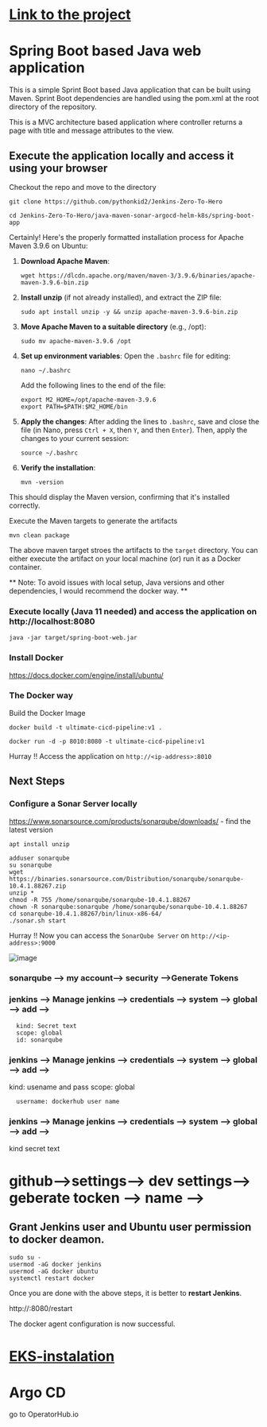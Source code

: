 # [Link to the project](https://github.com/pythonkid2/Jenkins-Zero-To-Hero/tree/main/java-maven-sonar-argocd-helm-k8s)

# Spring Boot based Java web application
 
This is a simple Sprint Boot based Java application that can be built using Maven. Sprint Boot dependencies are handled using the pom.xml 
at the root directory of the repository.

This is a MVC architecture based application where controller returns a page with title and message attributes to the view.

## Execute the application locally and access it using your browser

Checkout the repo and move to the directory

```
git clone https://github.com/pythonkid2/Jenkins-Zero-To-Hero
```
```
cd Jenkins-Zero-To-Hero/java-maven-sonar-argocd-helm-k8s/spring-boot-app
```

Certainly! Here's the properly formatted installation process for Apache Maven 3.9.6 on Ubuntu:

1. **Download Apache Maven**:
   ```
   wget https://dlcdn.apache.org/maven/maven-3/3.9.6/binaries/apache-maven-3.9.6-bin.zip
   ```

2. **Install unzip** (if not already installed), and extract the ZIP file:
   ```
   sudo apt install unzip -y && unzip apache-maven-3.9.6-bin.zip
   ```

3. **Move Apache Maven to a suitable directory** (e.g., /opt):
   ```
   sudo mv apache-maven-3.9.6 /opt
   ```

4. **Set up environment variables**:
   Open the `.bashrc` file for editing:
   ```
   nano ~/.bashrc
   ```
   Add the following lines to the end of the file:
   ```
   export M2_HOME=/opt/apache-maven-3.9.6
   export PATH=$PATH:$M2_HOME/bin
   ```

5. **Apply the changes**:
   After adding the lines to `.bashrc`, save and close the file (in Nano, press `Ctrl + X`, then `Y`, and then `Enter`). Then, apply the changes to your current session:
   ```
   source ~/.bashrc
   ```

6. **Verify the installation**:
   ```
   mvn -version
   ```

This should display the Maven version, confirming that it's installed correctly.


Execute the Maven targets to generate the artifacts

```
mvn clean package
```

The above maven target stroes the artifacts to the `target` directory. You can either execute the artifact on your local machine
(or) run it as a Docker container.

** Note: To avoid issues with local setup, Java versions and other dependencies, I would recommend the docker way. **


### Execute locally (Java 11 needed) and access the application on http://localhost:8080

```
java -jar target/spring-boot-web.jar
```

### Install Docker

https://docs.docker.com/engine/install/ubuntu/


### The Docker way

Build the Docker Image

```
docker build -t ultimate-cicd-pipeline:v1 .
```

```
docker run -d -p 8010:8080 -t ultimate-cicd-pipeline:v1
```

Hurray !! Access the application on `http://<ip-address>:8010`


## Next Steps

### Configure a Sonar Server locally

https://www.sonarsource.com/products/sonarqube/downloads/ - find the latest version 

```
apt install unzip
```
```
adduser sonarqube
su sonarqube
wget https://binaries.sonarsource.com/Distribution/sonarqube/sonarqube-10.4.1.88267.zip
unzip *
chmod -R 755 /home/sonarqube/sonarqube-10.4.1.88267
chown -R sonarqube:sonarqube /home/sonarqube/sonarqube-10.4.1.88267
cd sonarqube-10.4.1.88267/bin/linux-x86-64/
./sonar.sh start
```

Hurray !! Now you can access the `SonarQube Server` on `http://<ip-address>:9000` 


![image](https://github.com/pythonkid2/DevOps-Practice/assets/100591950/202ea4d1-3c8c-443f-9137-0b9c9efde7a9)


### sonarqube --> my account--> security -->Generate Tokens

### jenkins --> Manage jenkins --> credentials --> system --> global --> add -->
      kind: Secret text
      scope: global
      id: sonarqube

### jenkins --> Manage jenkins --> credentials --> system --> global --> add -->
 kind: usename and pass
      scope: global
      
      username: dockerhub user name

### jenkins --> Manage jenkins --> credentials --> system --> global --> add -->

kind secret text 
# github-->settings--> dev settings--> geberate tocken --> name --> 

## Grant Jenkins user and Ubuntu user permission to docker deamon.
```
sudo su - 
usermod -aG docker jenkins
usermod -aG docker ubuntu
systemctl restart docker
```
Once you are done with the above steps, it is better to **restart Jenkins**.

http://<ec2-instance-public-ip>:8080/restart

The docker agent configuration is now successful.


# [EKS-instalation](https://github.com/pythonkid2/DevOps-Practice/blob/main/lab/kubernet/eks.md)

# Argo CD

go to OperatorHub.io
